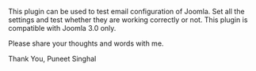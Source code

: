 This plugin can be used to test email configuration of Joomla.
Set all the settings and test whether they are working correctly  or not.
This plugin is compatible with Joomla 3.0 only.

Please share your thoughts and words with me.


Thank You,
Puneet Singhal
